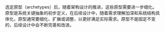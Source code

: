选定原型（archetypes）后，随着架构设计的推进，这些原型需要进一步细化。原型是系统关键抽象的初步定义，在后续设计中，随着需求理解加深和系统结构具体化，原型通常要细化、扩展或调整，以更好满足实际需求。原型不是固定不变的，后续设计中会不断完善和改进。